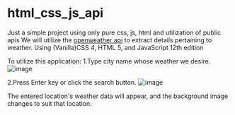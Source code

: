 # html_css_js_api
Just a simple project using only pure css, js, html and utilization of public apis
We will utilize the [openweather api](https://openweathermap.org/ap) to extract details pertaining to weather.
Using (Vanilla)CSS 4, HTML 5, and JavaScript 12th edition

To utilize this application:
1.Type city name whose weather we desire.
![image](https://user-images.githubusercontent.com/73106742/170247910-b440bec9-eeab-4ef9-a2f0-f3fcb7e98b4a.png)

2.Press Enter key or click the search button.
![image](https://user-images.githubusercontent.com/73106742/170248073-d1dd644d-ab35-477b-b8e4-4694655f974d.png)

The entered location's weather data will appear, and the background image changes to suit that location.
